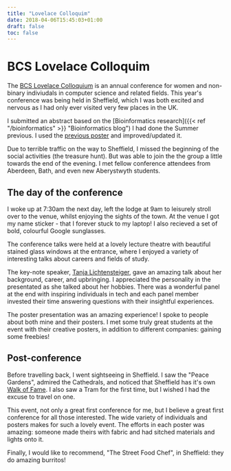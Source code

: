 ```yaml
---
title: "Lovelace Colloquim"
date: 2018-04-06T15:45:03+01:00
draft: false
toc: false
---
```


# BCS Lovelace Colloquim

The [BCS Lovelace Colloquium](https://bcswomenlovelace.bcs.org/) is an annual conference for women and non-binary indiviudals in computer science and related fields.
This year's conference was being held in Sheffield, which I was both excited and nervous as I had only ever visited very few places in the UK.

I submitted an abstract based on the [Bioinformatics research]({{< ref "/bioinformatics" >}} "Bioinformatics blog") I had done the Summer previous.
I used the [previous poster](https://github.com/sap218/misc/blob/master/bioinformatics_poster.pdf) and improved/updated it.

Due to terrible traffic on the way to Sheffield, I missed the beginning of the social activities (the treasure hunt). But was able to join the the group a little towards the end of the evening.
I met fellow conference attendees from Aberdeen, Bath, and even new Aberystwyth students.

## The day of the conference

I woke up at 7:30am the next day, left the lodge at 9am to leisurely stroll over to the venue, whilst enjoying the sights of the town.
At the venue I got my name sticker - that I forever stuck to my laptop! I also recieved a set of bold, colourful Google sunglasses.

The conference talks were held at a lovely lecture theatre with beautiful stained glass windows at the entrance, where I enjoyed a variety of interesting talks about careers and fields of study.

The key-note speaker, [Tanja Lichtensteiger](https://twitter.com/grappleshark), gave an amazing talk about her background, career, and upbringing. I appreciated the personality in the presentated as she talked about her hobbies.
There was a wonderful panel at the end with inspiring individuals in tech and each panel member invested their time answering questions with their insightful experiences.

The poster presentation was an amazing experience! I spoke to people about both mine and their posters.
I met some truly great students at the event with their creative posters, in addition to different companies: gaining some freebies!

<!--A [photo album](https://www.flickr.com/photos/handee/sets/72157695301730515/) was curated-->

## Post-conference

Before travelling back, I went sightseeing in Sheffield. I saw the "Peace Gardens", admired the Cathedrals, and noticed that Sheffield has it's own [Walk of Fame](https://twitter.com/sap218/status/979465936976662536). I also saw a Tram for the first time, but I wished I had the excuse to travel on one.

This event, not only a great first conference for me, but I believe a great first conference for all those interested.
The wide variety of individuals and posters makes for such a lovely event. The efforts in each poster was amazing: someone made theirs with fabric and had sitched materials and lights onto it.

Finally, I would like to recommend, "The Street Food Chef", in Sheffield: they do amazing burritos!